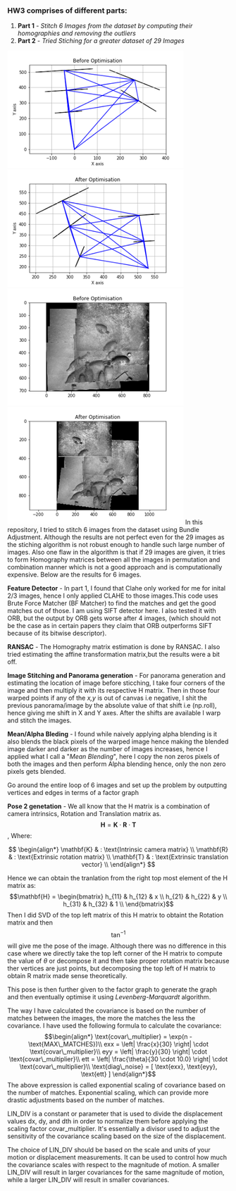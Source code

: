 ### HW3 comprises of different parts:

1. **Part 1** - *Stitch 6 Images from the dataset by computing their homographies and removing the outliers*
2. **Part 2** - *Tried Stiching for a greater dataset of 29 Images*



<img src="src/Before Optimisation.png" width="400"> <img src="src/After Optimisation.png" width="400">
<img src="src/pano_before_opt.png" width="400"> <img src="src/pano_after_opt.png" width="400"> 
In this repository, I tried to stitch 6 images from the dataset using Bundle Adjustment. Although the results are not perfect even for the 29 images as the stiching algorithm is not robust enough to handle such large number of images. Also one flaw in the algorithm is that if 29 images are given, it tries to form Homography matrices between all the images in permutation and combination manner which is not a good approach and is computationally expensive. Below are the results for 6 images.

**Feature Detector** - In part 1, I found that Clahe only worked for me for inital 2/3 images, hence I only applied CLAHE to those images.This code uses Brute Force Matcher (BF Matcher) to find the matches and get the good matches out of those. I am using SIFT detector here. I also tested it with ORB, but the output by ORB gets worse after 4 images, (which should not be the case as in certain papers they claim that ORB outperforms SIFT because of its bitwise descriptor).

**RANSAC** - The Homography matrix estimation is done by RANSAC. I also tried estimating the affine transformation matrix,but the results were a bit off.

**Image Stitching and Panorama generation** - For panorama generation and estimating the location of image before sticching, I take four corners of the image and then multiply it with its respective H matrix. Then in those four warped points if any of the *x,y* is out of canvas i.e negative, I shit the previous panorama/image by the absolute value of that shift i.e (np.roll), hence giving me shift in X and Y axes. After the shifts are available I warp and stitch the images.

**Mean/Alpha Bleding** - I found while naively applying alpha blending is it also blends the black pixels of the warped image hence making the blended image darker and darker as the number of images increases, hence I applied what I call a "*Mean Blending*", here I copy the non zeros pixels of both the images and then perform Alpha blending hence, only the non zero pixels gets blended.

Go around the entire loop of 6 images and set up the problem by outputting vertices and edges in terms of a factor graph

**Pose 2 genetation** - We all know that the H matrix is a combination of camera intrinsics, Rotation and Translation matrix as.
$$\mathbf{H} = \mathbf{K} \cdot \mathbf{R} \cdot \mathbf{T}$$, Where:

$$
\begin{align*}
    \mathbf{K} & : \text{Intrinsic camera matrix} \\
    \mathbf{R} & : \text{Extrinsic rotation matrix} \\
    \mathbf{T} & : \text{Extrinsic translation vector} \\
\end{align*}
$$

Hence we can obtain the tranlation from the right top most element of the H matrix as:
$$\mathbf{H} =
\begin{bmatrix}
    h_{11} & h_{12} & x \\
    h_{21} & h_{22} & y \\
    h_{31} & h_{32} & 1 \\
\end{bmatrix}$$
Then I did SVD of the top left matrix of this H matrix to obtaint the Rotation matrix and then $$\tan^{-1}$$ will give me the pose of the image. Although there was no difference in this case where we directly take the top left corner of the H matrix to compute the value of $\theta$ or decompose it and then take proper rotation matrix because ther vertices are just points, but decomposing the top left of H matrix to obtain R matrix made sense theoretically.

This pose is then further given to the factor graph to generate the graph and then eventually optimise it using *Levenberg-Marquardt* algorithm.


The way I have calculated the covariance is based on the number of matches between the images, the more the matches the less the covariance. I have used the following formula to calculate the covariance:
$$\begin{align*}
    \text{covar\_multiplier} = \exp(n - \text{MAX\_MATCHES})\\
    exx = \left| \frac{x}{30} \right| \cdot \text{covar\_multiplier}\\
    eyy = \left| \frac{y}{30} \right| \cdot \text{covar\_multiplier}\\
    ett = \left| \frac{\theta}{30 \cdot 10.0} \right| \cdot \text{covar\_multiplier}\\
    \text{diag\_noise} = [ \text{exx}, \text{eyy}, \text{ett} ]
\end{align*}$$
The above expression is called exponential scaling of covariance based on the number of matches. Exponential scaling, which can provide more drastic adjustments based on the number of matches.


LIN_DIV is a constant or parameter that is used to divide the displacement values dx, dy, and dth in order to normalize them before applying the scaling factor covar_multiplier. It's essentially a divisor used to adjust the sensitivity of the covariance scaling based on the size of the displacement.

The choice of LIN_DIV should be based on the scale and units of your motion or displacement measurements. It can be used to control how much the covariance scales with respect to the magnitude of motion. A smaller LIN_DIV will result in larger covariances for the same magnitude of motion, while a larger LIN_DIV will result in smaller covariances.